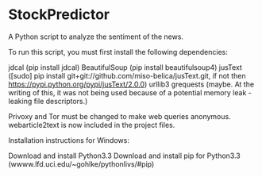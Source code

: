 StockPredictor
==============

A Python script to analyze the sentiment of the news.

To run this script, you must first install the following dependencies:

jdcal (pip install jdcal)
BeautifulSoup (pip install beautifulsoup4)
jusText ([sudo] pip install git+git://github.com/miso-belica/jusText.git, if not then https://pypi.python.org/pypi/jusText/2.0.0)
urllib3
grequests (maybe. At the writing of this, it was not being used because of a potential memory leak - leaking file descriptors.)

Privoxy and Tor must be changed to make web queries anonymous.
webarticle2text is now included in the project files.

Installation instructions for Windows:

Download and install Python3.3
Download and install pip for Python3.3 (wwww.lfd.uci.edu/~gohlke/pythonlivs/#pip)
